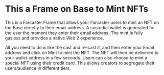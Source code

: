 # This a Frame on Base to Mint NFTs

This is a Farcaster Frame that allows your Farcaster users to mint an NFT on the Base directly to their email address. A custodial wallet is generated for the user the moment they enter their email address. The mint is fully gasless and provides a native Web 2 experience.

All you need to do is like the cast and re-cast it, and then enter your Email address and click on Mint to mint the NFT. The NFT will then be delivered to your wallet address in a few seconds. Users can also choose to mint a special NFT using their credit card. This allows creators to segregate their users/audience in different tiers.
